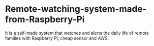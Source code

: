 # Remote-watching-system-made-from-Raspberry-Pi
It is a self-made system that watches and alerts the daily life of remote families with Raspberry Pi, cheap sensor and AWS.
